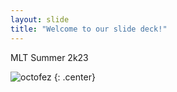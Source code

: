 ```yaml
---
layout: slide
title: "Welcome to our slide deck!"
---
```


MLT Summer 2k23


![octofez](https://octodex.github.com/images/octofez.png)
{: .center}
